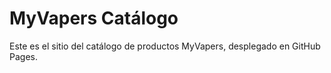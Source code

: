 # MyVapers Catálogo
Este es el sitio del catálogo de productos MyVapers, desplegado en GitHub Pages.